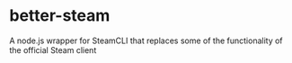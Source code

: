 # better-steam
A node.js wrapper for SteamCLI that replaces some of the functionality of the official Steam client
